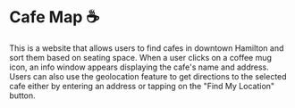 # Cafe Map ☕

This is a website that allows users to find cafes in downtown Hamilton and sort them based on seating space. When a user clicks on a coffee mug icon, an info window appears displaying the cafe's name and address. Users can also use the geolocation feature to get directions to the selected cafe either by entering an address or tapping on the "Find My Location" button.
